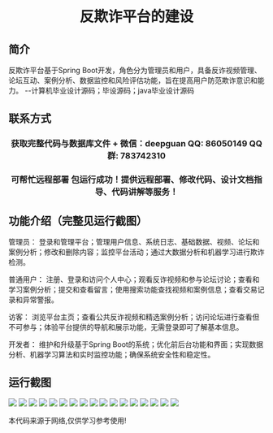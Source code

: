 <p><h1 align="center">反欺诈平台的建设</h1></p>

## 简介
反欺诈平台基于Spring Boot开发，角色分为管理员和用户，具备反诈视频管理、论坛互动、案例分析、数据监控和风险评估功能，旨在提高用户防范欺诈意识和能力。    --计算机毕业设计源码；毕设源码；java毕业设计源码


## 联系方式
<p><h3 align="center">获取完整代码与数据库文件 + 微信：deepguan QQ: 86050149 QQ群: 783742310</h3></p>
<p><h3 align="center">可帮忙远程部署 包运行成功！提供远程部署、修改代码、设计文档指导、代码讲解等服务！</h3></p>

## 功能介绍（完整见运行截图）
管理员： 登录和管理平台；管理用户信息、系统日志、基础数据、视频、论坛和案例分析；修改和删除内容；监控平台活动；通过大数据分析和机器学习进行欺诈检测。

普通用户： 注册、登录和访问个人中心；观看反诈视频和参与论坛讨论；查看和学习案例分析；提交和查看留言；使用搜索功能查找视频和案例信息；查看交易记录和异常警报。

访客： 浏览平台主页；查看公共反诈视频和精选案例分析；访问论坛进行查看但不可参与；体验平台提供的导航和展示功能，无需登录即可了解基本信息。

开发者： 维护和升级基于Spring Boot的系统；优化前后台功能和界面；实现数据分析、机器学习算法和实时监控功能；确保系统安全性和稳定性。


## 运行截图
![](img/001.jpg)
![](img/002.jpg)
![](img/003.jpg)
![](img/004.jpg)
![](img/005.jpg)
![](img/006.jpg)
![](img/007.jpg)
![](img/008.jpg)
![](img/009.jpg)
![](img/010.jpg)
![](img/011.jpg)
![](img/012.jpg)
![](img/013.jpg)
![](img/014.jpg)
![](img/015.jpg)
![](img/016.jpg)
![](img/017.jpg)

<p>本代码来源于网络,仅供学习参考使用!</p>
